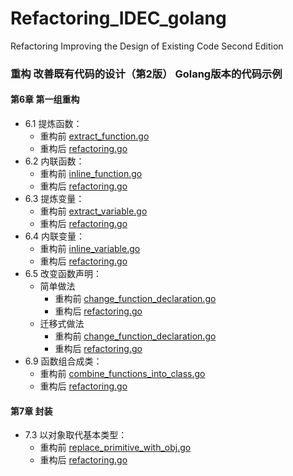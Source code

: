 # Refactoring_IDEC_golang

Refactoring Improving the Design of Existing Code Second Edition

### 重构 改善既有代码的设计（第2版） Golang版本的代码示例

#### 第6章 第一组重构
- 6.1 提炼函数：
  - 重构前 [extract_function.go](https://github.com/dgqypl/Refactoring_IDEC_golang/blob/main/chapter6/6.1/extract_function.go)
  - 重构后 [refactoring.go](https://github.com/dgqypl/Refactoring_IDEC_golang/blob/main/chapter6/6.1/refactoring/refactoring.go)
- 6.2 内联函数：
  - 重构前 [inline_function.go](https://github.com/dgqypl/Refactoring_IDEC_golang/blob/main/chapter6/6.2/inline_function.go)
  - 重构后 [refactoring.go](https://github.com/dgqypl/Refactoring_IDEC_golang/blob/main/chapter6/6.2/refactoring/refactoring.go)
- 6.3 提炼变量：
  - 重构前 [extract_variable.go](https://github.com/dgqypl/Refactoring_IDEC_golang/blob/main/chapter6/6.3/extract_variable.go)
  - 重构后 [refactoring.go](https://github.com/dgqypl/Refactoring_IDEC_golang/blob/main/chapter6/6.3/refactoring/refactoring.go)
- 6.4 内联变量：
  - 重构前 [inline_variable.go](https://github.com/dgqypl/Refactoring_IDEC_golang/blob/main/chapter6/6.4/inline_variable.go)
  - 重构后 [refactoring.go](https://github.com/dgqypl/Refactoring_IDEC_golang/blob/main/chapter6/6.4/refactoring/refactoring.go)
- 6.5 改变函数声明：
  - 简单做法
    - 重构前 [change_function_declaration.go](https://github.com/dgqypl/Refactoring_IDEC_golang/blob/main/chapter6/6.5/simple/change_function_declaration.go)
    - 重构后 [refactoring.go](https://github.com/dgqypl/Refactoring_IDEC_golang/blob/main/chapter6/6.5/simple/refactoring/refactoring.go)
  - 迁移式做法
    - 重构前 [change_function_declaration.go](https://github.com/dgqypl/Refactoring_IDEC_golang/blob/main/chapter6/6.5/migration/change_function_declaration.go)
    - 重构后 [refactoring.go](https://github.com/dgqypl/Refactoring_IDEC_golang/blob/main/chapter6/6.5/migration/refactoring/refactoring.go)
- 6.9 函数组合成类：
  - 重构前 [combine_functions_into_class.go](https://github.com/dgqypl/Refactoring_IDEC_golang/blob/main/chapter6/6.9/combine_functions_into_class.go)
  - 重构后 [refactoring.go](https://github.com/dgqypl/Refactoring_IDEC_golang/blob/main/chapter6/6.9/refactoring/refactoring.go)

#### 第7章 封装
- 7.3 以对象取代基本类型：
  - 重构前 [replace_primitive_with_obj.go](https://github.com/dgqypl/Refactoring_IDEC_golang/blob/main/chapter7/7.3/replace_primitive_with_obj.go)
  - 重构后 [refactoring.go](https://github.com/dgqypl/Refactoring_IDEC_golang/blob/main/chapter7/7.3/refactoring/refactoring.go)